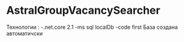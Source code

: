 # AstralGroupVacancySearcher
Технологии :
-.net.core 2.1
-ms sql localDb
-code first База создана автоматичски 
